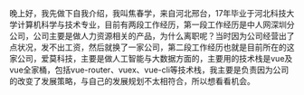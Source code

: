 晚上好，我先做下自我介绍，我叫焦春学，来自河北邢台，17年毕业于河北科技大学计算机科学与技术专业，目前有两段工作经历，第一段工作经历是中人网深圳分公司，公司主要是做人力资源相关的产品，为什么离职呢？当时因为公司经营出了点状况，发不出工资，然后就换了一家公司，第二段工作经历也就是目前所在的这家公司，爱莫科技，主要是做人工智能与大数据方面的，主要用的技术栈是vue及vue全家桶，包括vue-router、vuex、vue-cli等技术栈，我主要是负责因为公司的改变了发展策略，与自己的发展规划不太相符合，所以想看看机会。